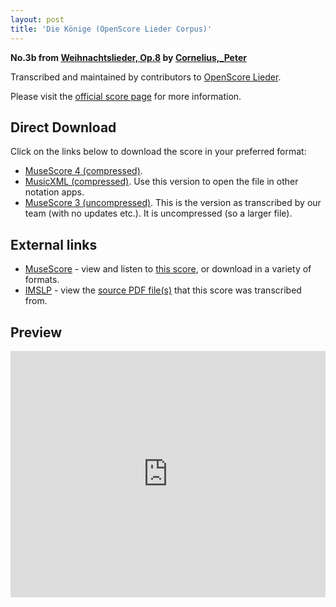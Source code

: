 ```yaml
---
layout: post
title: 'Die Könige (OpenScore Lieder Corpus)'
---
```


__No.3b from [Weihnachtslieder, Op.8](https://fourscoreandmore.org/openscore/lieder/Cornelius%2C_Peter/Weihnachtslieder%2C_Op.8/) by [Cornelius,_Peter](https://fourscoreandmore.org/openscore/lieder/Cornelius%2C_Peter)__

Transcribed and maintained by contributors to [OpenScore Lieder].

Please visit the [official score page] for more information.

[official score page]: https://musescore.com/openscore-lieder-corpus/scores/7011252
[OpenScore Lieder]: https://musescore.com/openscore-lieder-corpus

## Direct Download

Click on the links below to download the score in your preferred format:
- [MuseScore 4 (compressed)](https://fourscoreandmore.org/openscore/lieder/Cornelius%2C_Peter/Weihnachtslieder%2C_Op.8/3b_Die_K%C3%B6nige.mscz).
- [MusicXML (compressed)](https://fourscoreandmore.org/openscore/lieder/Cornelius%2C_Peter/Weihnachtslieder%2C_Op.8/3b_Die_K%C3%B6nige.mxl). Use this version to open the file in other notation apps.
- [MuseScore 3 (uncompressed)](https://raw.githubusercontent.com/OpenScore/Lieder/refs/heads/main/scores/Cornelius%2C_Peter/Weihnachtslieder%2C_Op.8/3b_Die_K%C3%B6nige/lc7011252.mscx). This is the version as transcribed by our team (with no updates etc.). It is uncompressed (so a larger file).

## External links

- [MuseScore] - view and listen to [this score][MuseScore], or download in a variety of formats.
- [IMSLP] - view the [source PDF file(s)][IMSLP] that this score was transcribed from.

[MuseScore]: https://musescore.com/score/7011252
[IMSLP]: https://imslp.org/wiki/Special:ReverseLookup/80690

## Preview

<iframe width="100%" height="394" src="https://musescore.com/openscore-lieder-corpus/scores/7011252/embed" frameborder="0" allowfullscreen allow="autoplay; fullscreen"></iframe>
